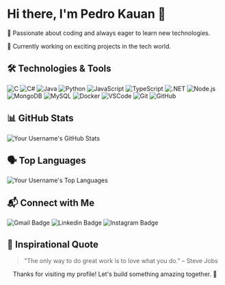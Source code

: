   <h1>Hi there, I'm Pedro Kauan 👋</h1>
  <p>🌱 Passionate about coding and always eager to learn new technologies.</p>
  <p>🔭 Currently working on exciting projects in the tech world.</p>
</div>

## 🛠️ Technologies & Tools

![C](https://img.shields.io/badge/-C-00599C?style=flat-square&logo=c)
![C#](https://img.shields.io/badge/-C%23-9b4f96?style=flat-square&logo=csharp)
![Java](https://img.shields.io/badge/-Java-007396?style=flat-square&logo=java)
![Python](https://img.shields.io/badge/-Python-3776AB?style=flat-square&logo=python)
![JavaScript](https://img.shields.io/badge/-JavaScript-F7DF1E?style=flat-square&logo=javascript)
![TypeScript](https://img.shields.io/badge/-TypeScript-3178C6?style=flat-square&logo=typescript)
![.NET](https://img.shields.io/badge/-.NET-512BD4?style=flat-square&logo=dot-net)
![Node.js](https://img.shields.io/badge/Node.js-339933?style=flat-square&logo=node-dot-js)
![MongoDB](https://img.shields.io/badge/MongoDB-47A248?style=flat-square&logo=mongodb)
![MySQL](https://img.shields.io/badge/MySQL-4479A1?style=flat-square&logo=mysql)
![Docker](https://img.shields.io/badge/Docker-2496ED?style=flat-square&logo=docker)
![VSCode](https://img.shields.io/badge/VSCode-007ACC?style=flat-square&logo=visual-studio-code)
![Git](https://img.shields.io/badge/Git-F05032?style=flat-square&logo=git)
![GitHub](https://img.shields.io/badge/GitHub-181717?style=flat-square&logo=github)

## 📊 GitHub Stats

![Your Username's GitHub Stats](https://github-readme-stats.vercel.app/api?username=pkziinn10&show_icons=true&theme=radical)

## 🗣️ Top Languages

![Your Username's Top Languages](https://github-readme-stats.vercel.app/api/top-langs/?username=pkziinn10&layout=compact&theme=radical)

## 📬 Connect with Me

![Gmail Badge](https://img.shields.io/badge/-pedrinhokauan824@gmail.com-c5221f?style=flat-square&logo=Gmail&logoColor=white&link=mailto:pedrinhokauan824@gmail.com)
![Linkedin Badge](https://img.shields.io/badge/-pkziinn10-0275b4?style=flat-square&logo=Linkedin&logoColor=white&link=https://www.linkedin.com/in/pkziinn10/)
![Instagram Badge](https://img.shields.io/badge/-pkziinn.10-df234f?style=flat-square&logo=Instagram&logoColor=white&link=https://www.instagram.com/pkziinn.10/)

## 💬 Inspirational Quote

> "The only way to do great work is to love what you do." – Steve Jobs

<div align="center">
  <p>Thanks for visiting my profile! Let's build something amazing together. 🚀</p>
</div>
